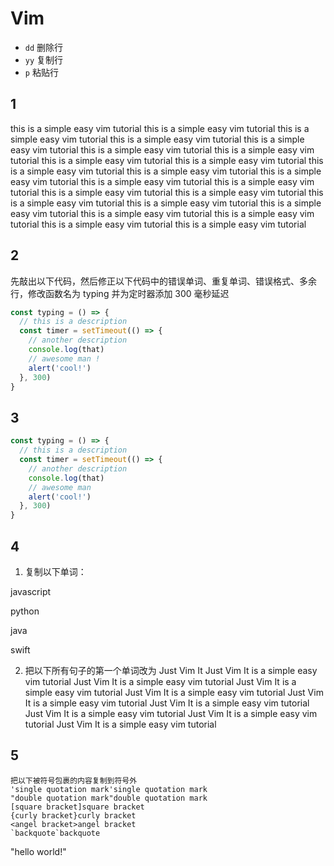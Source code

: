 # Vim

- `dd` 删除行
- `yy` 复制行
- `p` 粘贴行

## 1

this is a simple easy vim tutorial
this is a simple easy vim tutorial
this is a simple easy vim tutorial
this is a simple easy vim tutorial
this is a simple easy vim tutorial
this is a simple easy vim tutorial
this is a simple easy vim tutorial
this is a simple easy vim tutorial
this is a simple easy vim tutorial
this is a simple easy vim tutorial
this is a simple easy vim tutorial
this is a simple easy vim tutorial
this is a simple easy vim tutorial
this is a simple easy vim tutorial
this is a simple easy vim tutorial
this is a simple easy vim tutorial
this is a simple easy vim tutorial
this is a simple easy vim tutorial
this is a simple easy vim tutorial
this is a simple easy vim tutorial
this is a simple easy vim tutorial
this is a simple easy vim tutorial
this is a simple easy vim tutorial

## 2

先敲出以下代码，然后修正以下代码中的错误单词、重复单词、错误格式、多余行，修改函数名为 typing 并为定时器添加 300 毫秒延迟

```TypeScript
const typing = () => {
  // this is a description
  const timer = setTimeout(() => {
    // another description
    console.log(that)
    // awesome man !
    alert('cool!')
  }, 300)
}
```

## 3

```TypeScript
const typing = () => {
  // this is a description
  const timer = setTimeout(() => {
    // another description
    console.log(that)
    // awesome man
    alert('cool!')
  }, 300)
}
```

## 4

1. 复制以下单词：

javascript

python

java

swift

2. 把以下所有句子的第一个单词改为 Just Vim It
Just Vim It is a simple easy vim tutorial
Just Vim It is a simple easy vim tutorial
Just Vim It is a simple easy vim tutorial
Just Vim It is a simple easy vim tutorial
Just Vim It is a simple easy vim tutorial
Just Vim It is a simple easy vim tutorial
Just Vim It is a simple easy vim tutorial
Just Vim It is a simple easy vim tutorial
Just Vim It is a simple easy vim tutorial

## 5

```text
把以下被符号包裹的内容复制到符号外
'single quotation mark'single quotation mark
"double quotation mark"double quotation mark
[square bracket]square bracket
{curly bracket}curly bracket
<angel bracket>angel bracket
`backquote`backquote
```


"hello world!"
